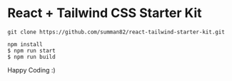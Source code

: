 # React + Tailwind CSS Starter Kit

    git clone https://github.com/summan82/react-tailwind-starter-kit.git

    npm install
    $ npm run start
    $ npm run build

Happy Coding :)

